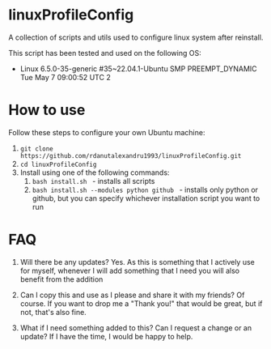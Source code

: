 # linuxProfileConfig
A collection of scripts and utils used to configure linux system after reinstall.

This script has been tested and used on the following OS: 
  * Linux 6.5.0-35-generic #35~22.04.1-Ubuntu SMP PREEMPT_DYNAMIC Tue May  7 09:00:52 UTC 2

# How to use 
Follow these steps to configure your own Ubuntu machine: 
1. `git clone https://github.com/rdanutalexandru1993/linuxProfileConfig.git`
2. `cd linuxProfileConfig`
3. Install using one of the following commands:
   1. `bash install.sh ` - installs all scripts 
   2. `bash install.sh --modules python github ` - installs only python or github, but you can specify whichever installation script you want to run

# FAQ
1. Will there be any updates? 
Yes. As this is something that I actively use for myself, whenever I will add something that I need you will also benefit from the addition

2. Can I copy this and use as I please and share it with my friends?
Of course. If you want to drop me a "Thank you!" that would be great, but if not, that's also fine.

3. What if I need something added to this? Can I request a change or an update?
If I have the time, I would be happy to help.



